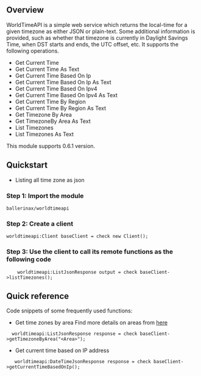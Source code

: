## Overview
WorldTimeAPI is a simple web service which returns the local-time for a given timezone as either JSON or plain-text. Some additional information is provided, such as whether that timezone is currently in Daylight Savings Time, when DST starts and ends, the UTC offset, etc. It supports the following operations.
* Get Current Time
* Get Current Time As Text
* Get Current Time Based On Ip
* Get Current Time Based On Ip As Text
* Get Current Time Based On Ipv4
* Get Current Time Based On Ipv4 As Text
* Get Current Time By Region
* Get Current Time By Region As Text
* Get Timezone By Area
* Get TimezoneBy Area As Text
* List Timezones
* List Timezones As Text
 
This module supports 0.6.1 version.
  
## Quickstart
* Listing all time zone as json
### Step 1: Import the module 
```ballerina
ballerinax/worldtimeapi
```

### Step 2:  Create a client
```ballerina
worldtimeapi:Client baseClient = check new Client();
```
### Step 3:  Use the client to call its remote functions as the following code
```ballerina
    worldtimeapi:ListJsonResponse output = check baseClient->listTimezones();
```
## Quick reference 
Code snippets of some frequently used functions: 
* Get time zones by area
Find more details on areas from [here](http://worldtimeapi.org/)
 ```ballerina
   worldtimeapi:ListJsonResponse response = check baseClient->getTimezoneByArea("<Area>");
```
* Get current time based on IP address
```ballerina
   worldtimeapi:DateTimeJsonResponse response = check baseClient->getCurrentTimeBasedOnIp();
```